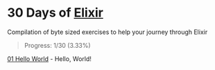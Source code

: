 # 30 Days of [Elixir](https://elixir-lang.org/)

Compilation of byte sized exercises to help your journey through Elixir

> Progress: 1/30 (3.33%)

[01 Hello World](./01_hello_world.ex) - Hello, World!

